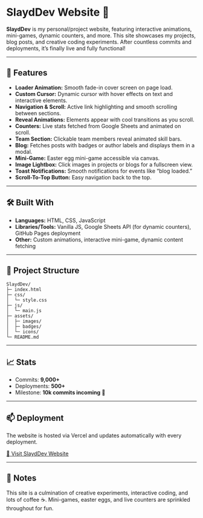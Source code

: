 # SlaydDev Website 🎉

**SlaydDev** is my personal/project website, featuring interactive animations, mini-games, dynamic counters, and more. This site showcases my projects, blog posts, and creative coding experiments. After countless commits and deployments, it’s finally live and fully functional!

---

## 🚀 Features

* **Loader Animation:** Smooth fade-in cover screen on page load.
* **Custom Cursor:** Dynamic cursor with hover effects on text and interactive elements.
* **Navigation & Scroll:** Active link highlighting and smooth scrolling between sections.
* **Reveal Animations:** Elements appear with cool transitions as you scroll.
* **Counters:** Live stats fetched from Google Sheets and animated on scroll.
* **Team Section:** Clickable team members reveal animated skill bars.
* **Blog:** Fetches posts with badges or author labels and displays them in a modal.
* **Mini-Game:** Easter egg mini-game accessible via canvas.
* **Image Lightbox:** Click images in projects or blogs for a fullscreen view.
* **Toast Notifications:** Smooth notifications for events like “blog loaded.”
* **Scroll-To-Top Button:** Easy navigation back to the top.

---

## 🛠️ Built With

* **Languages:** HTML, CSS, JavaScript
* **Libraries/Tools:** Vanilla JS, Google Sheets API (for dynamic counters), GitHub Pages deployment
* **Other:** Custom animations, interactive mini-game, dynamic content fetching

---

## 📂 Project Structure

```
SlaydDev/
├─ index.html
├─ css/
│  └─ style.css
├─ js/
│  └─ main.js
├─ assets/
│  ├─ images/
│  ├─ badges/
│  └─ icons/
└─ README.md
```

---

## 📈 Stats

* Commits: **9,000+**
* Deployments: **500+**
* Milestone: **10k commits incoming** 🎯

---

## 📫 Deployment

The website is hosted via Vercel and updates automatically with every deployment.

[🔗 Visit SlaydDev Website](https://slayddev.vercel.app)

---

## 🎉 Notes

This site is a culmination of creative experiments, interactive coding, and lots of coffee ☕. Mini-games, easter eggs, and live counters are sprinkled throughout for fun.
